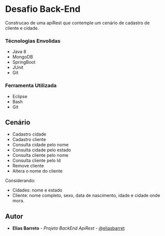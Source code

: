 # Desafio Back-End

Construcao de uma apiRest que contemple um cenário de cadastro de cliente e cidade.

### Técnologias Envolidas

* Java 8
* MongoDB
* SpringBoot
* JUnit
* Git

### Ferramenta Utilizada

* Eclipse
* Bash
* Git

## Cenário

* Cadastro cidade
* Cadastro cliente
* Consulta cidade pelo nome
* Consulta cidade pelo estado
* Consulta cliente pelo nome
* Consulta cliente pelo Id
* Remove cliente
* Altera o nome do cliente

Considerando: 
* Cidades: nome e estado
* Cliente: nome completo, sexo, data de nascimento, idade e cidade onde mora.

## Autor

* **Elias Barreto** - *Projeto BackEnd ApiRest* - [@eliasbarret](https://github.com/eliasbarret)

